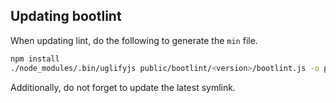 Updating bootlint
-----------------

When updating lint, do the following to generate the `min` file.

```sh
npm install
./node_modules/.bin/uglifyjs public/bootlint/<version>/bootlint.js -o public/bootlint/<version>/bootlint.min.js --comments all
```

Additionally, do not forget to update the latest symlink.
